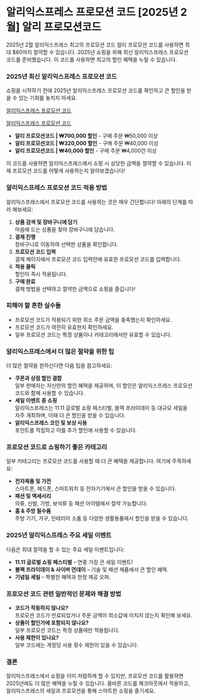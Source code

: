 # 알리익스프레스 프로모션 코드 [2025년 2월] 알리 프로모션코드

2025년 2월 알리익스프레스 최고의 프로모션 코드 알리 프로모션 코드를 사용하면 최대 $60까지 절약할 수 있습니다. 2025년 쇼핑을 위해 최신 알리익스프레스 프로모션 코드를 준비했습니다. 이 코드를 사용하면 최고의 할인 혜택을 누릴 수 있습니다.

### 2025년 최신 알리익스프레스 프로모션 코드

쇼핑을 시작하기 전에 2025년 알리익스프레스 프로모션 코드를 확인하고 큰 할인을 받을 수 있는 기회를 놓치지 마세요.

[알리익스프레스 프로모션 코드](https://alii.pub/75kgue)

[알리익스프레스 프로모션 코드](https://alii.pub/75kgue)

- **알리 프로모션코드 | ₩700,000 할인** - 구매 주문 ₩50,000 이상
- **알리 프로모션코드 | ₩320,000 할인** - 구매 주문 ₩40,000 이상
- **알리 프로모션코드 | ₩40,000 할인** - 구매 주문 ₩4,000건 이상

이 코드를 사용하면 알리익스프레스에서 쇼핑 시 상당한 금액을 절약할 수 있습니다. 이제 프로모션 코드를 어떻게 사용하는지 알아보겠습니다!

### 알리익스프레스 프로모션 코드 적용 방법

알리익스프레스에서 프로모션 코드를 사용하는 것은 매우 간단합니다! 아래의 단계를 따라 해보세요:

1. **상품 검색 및 장바구니에 담기**  
   마음에 드는 상품을 찾아 장바구니에 담습니다.
2. **결제 진행**  
   장바구니로 이동하여 선택한 상품을 확인합니다.
3. **프로모션 코드 입력**  
   결제 페이지에서 프로모션 코드 입력란에 유효한 프로모션 코드를 입력합니다.
4. **적용 클릭**  
   할인이 즉시 적용됩니다.
5. **구매 완료**  
   결제 방법을 선택하고 절약한 금액으로 쇼핑을 즐깁니다!

### 피해야 할 흔한 실수들

- 프로모션 코드가 적용되기 위한 최소 주문 금액을 충족했는지 확인하세요.
- 프로모션 코드가 여전히 유효한지 확인하세요.
- 일부 프로모션 코드는 특정 상품이나 카테고리에서만 유효할 수 있습니다.

### 알리익스프레스에서 더 많은 절약을 위한 팁

더 많은 절약을 원하신다면 다음 팁을 참고하세요:

- **쿠폰과 상점 할인 결합**  
  일부 판매자는 자신만의 할인 혜택을 제공하며, 이 할인은 알리익스프레스 프로모션 코드와 함께 사용할 수 있습니다.
- **세일 이벤트 중 쇼핑**  
  알리익스프레스는 11.11 글로벌 쇼핑 페스티벌, 블랙 프라이데이 등 대규모 세일을 자주 개최하며, 이때 더 큰 할인을 받을 수 있습니다.
- **알리익스프레스 코인 및 보상 사용**  
  포인트를 적립하고 이를 추가 할인에 사용할 수 있습니다.

### 프로모션 코드로 쇼핑하기 좋은 카테고리

일부 카테고리는 프로모션 코드를 사용할 때 더 큰 혜택을 제공합니다. 여기에 주목하세요:

- **전자제품 및 가전**  
  스마트폰, 헤드폰, 스마트워치 등 전자기기에서 큰 할인을 받을 수 있습니다.
- **패션 및 액세서리**  
  의류, 신발, 가방, 보석류 등 패션 아이템에서 절약 가능합니다.
- **홈 & 주방 필수품**  
  주방 기기, 가구, 인테리어 소품 등 다양한 생활용품에서 할인을 받을 수 있습니다.

### 2025년 알리익스프레스 주요 세일 이벤트

다음은 최대 절약을 할 수 있는 주요 세일 이벤트입니다:

- **11.11 글로벌 쇼핑 페스티벌** – 연중 가장 큰 세일 이벤트!
- **블랙 프라이데이 & 사이버 먼데이** – 기술 및 패션 제품에서 큰 할인 혜택.
- **기념일 세일** – 특별한 혜택과 한정 제공 오퍼.

### 프로모션 코드 관련 일반적인 문제와 해결 방법

- **코드가 작동하지 않나요?**  
  프로모션 코드가 만료되었거나 주문 금액이 최소값에 미치지 않는지 확인해 보세요.
- **상품이 할인가에 포함되지 않나요?**  
  일부 프로모션 코드는 특정 상품에만 적용됩니다.
- **사용 제한이 있나요?**  
  일부 코드에는 계정당 사용 횟수 제한이 있을 수 있습니다.

### 결론

알리익스프레스에서 쇼핑을 이미 저렴하게 할 수 있지만, 프로모션 코드를 활용하면 2025년에도 더 많은 혜택을 누릴 수 있습니다. 올바른 코드를 체크아웃에서 적용하고, 알리익스프레스의 세일과 프로모션을 통해 스마트한 쇼핑을 즐기세요.
